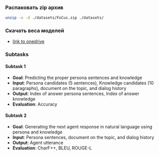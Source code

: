 ### Распаковать zip архив
```bash
unzip -o -d ./datasets/FoCus.zip ./datasets/
```

### Скачать веса моделей
- [link to onedrive](https://volgu-my.sharepoint.com/:f:/g/personal/mosb-191_571247_office_volsu_ru/Ep2FqNDS72BOs8uhWqeIekcBqtWxY9vRhWq500tf7hdnWw?e=qiDJfm)

### Subtasks
#### Subtask 1
- **Goal**: Predicting the proper persona sentences and knowledge 
- **Input**: Persona candidates (5 sentences), Knowledge candidates (10 paragraphs), document on the topic, and dialog history
- **Output**: Index of answer persona sentences, Index of answer knowledge
- **Evaluation**: Accuracy
#### Subtask 2
- **Goal**: Generating the next agent response in natural language using persona and knowledge
- **Input**: Persona sentences, document on the topic, and dialog history
- **Output**: Agent utterance
- **Evaluation**: CharF++, BLEU, ROUGE-L